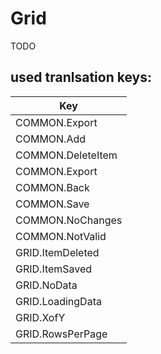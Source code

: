 # Grid

TODO 

## used tranlsation keys:

Key |
------ |
|COMMON.Export |
|COMMON.Add |
|COMMON.DeleteItem |
|COMMON.Export |
|COMMON.Back|
|COMMON.Save|
|COMMON.NoChanges|
|COMMON.NotValid|
|GRID.ItemDeleted |
|GRID.ItemSaved|
|GRID.NoData |
|GRID.LoadingData|
|GRID.XofY |
|GRID.RowsPerPage |
